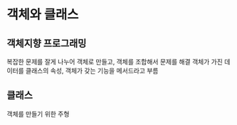 # 객체와 클래스
## 객체지향 프로그래밍
복잡한 문제를 잘게 나누어 객체로 만들고, 객체를 조합해서 문제를 해결
객체가 가진 데이터를 클래스의 속성, 객체가 갖는 기능을 메서드라고 부름
## 클래스
객체를 만들기 위한 주형


